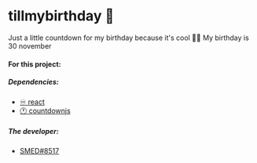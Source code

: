 # tillmybirthday 🎉
Just a little countdown for my birthday because it's cool 🎉🥳
My birthday is 30 november 

#### For this project:

##### Dependencies:
- [♾️ react](https://reactjs.org/)
- [🕐 countdownjs](http://countdownjs.org/)

##### The developer:
- [SMED#8517](https://github.com/SMEDjs)
